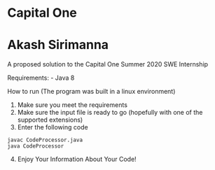 # Capital One
# Akash Sirimanna


A proposed solution to the Capital One Summer 2020 SWE Internship

Requirements:
	- Java 8

How to run (The program was built in a linux environment)
1. Make sure you meet the requirements
2. Make sure the input file is ready to go (hopefully with one of the supported extensions)
3. Enter the following code

```
javac CodeProcessor.java
java CodeProcessor
```

4. Enjoy Your Information About Your Code!
